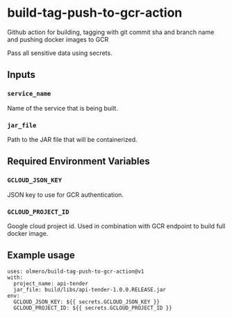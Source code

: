 # build-tag-push-to-gcr-action
Github action for building, tagging with git commit sha and branch name and pushing docker images to GCR

Pass all sensitive data using secrets.

## Inputs

### `service_name`

Name of the service that is being built.

### `jar_file`

Path to the JAR file that will be containerized.

## Required Environment Variables

### `GCLOUD_JSON_KEY`

JSON key to use for GCR authentication.

### `GCLOUD_PROJECT_ID`

Google cloud project id. Used in combination with GCR endpoint to build full docker image.

## Example usage

```ylm
uses: olmero/build-tag-push-to-gcr-action@v1
with:
  project_name: api-tender
  jar_file: build/libs/api-tender-1.0.0.RELEASE.jar
env:
  GCLOUD_JSON_KEY: ${{ secrets.GCLOUD_JSON_KEY }}
  GCLOUD_PROJECT_ID: ${{ secrets.GCLOUD_PROJECT_ID }}
```